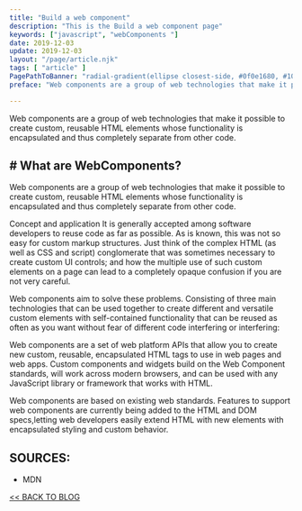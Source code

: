 ```yaml
---
title: "Build a web component"
description: "This is the Build a web component page"
keywords: ["javascript", "webComponents "]
date: 2019-12-03
update: 2019-12-03
layout: "/page/article.njk"
tags: [ "article" ]
PagePathToBanner: "radial-gradient(ellipse closest-side, #0f0e1680, #100e17), url(/_assets/media/images/abstract-4.jpg)"
preface: "Web components are a group of web technologies that make it possible to create custom, reusable HTML elements  whose functionality is encapsulated and thus completely separate from other code."

---
```


<!-- Excerpt Start -->
Web components are a group of web technologies that make it possible to create custom, reusable HTML elements  whose functionality is encapsulated and thus completely separate from other code.
<!-- Excerpt End -->

## # What are WebComponents? 

Web components are a group of web technologies that make it possible to create custom, reusable HTML elements whose functionality is encapsulated and thus completely separate from other code.

Concept and application
It is generally accepted among software developers to reuse code as far as possible. As is known, this was not so easy for custom markup structures. Just think of the complex HTML (as well as CSS and script) conglomerate that was sometimes necessary to create custom UI controls; and how the multiple use of such custom elements on a page can lead to a completely opaque confusion if you are not very careful.

Web components aim to solve these problems. Consisting of three main technologies that can be used together to create different and versatile custom elements with self-contained functionality that can be reused as often as you want without fear of different code interfering or interfering:

Web components are a set of web platform APIs that allow you to create new custom, reusable, encapsulated HTML tags to use in web pages and web apps. Custom components and widgets build on the Web Component standards, will work across modern browsers, and can be used with any JavaScript library or framework that works with HTML.

Web components are based on existing web standards. Features to support web components are currently being added to the HTML and DOM specs,letting web developers easily extend HTML with new elements with encapsulated styling and custom behavior.


## SOURCES:
* MDN



<a href="/blog"> << BACK TO BLOG</a>